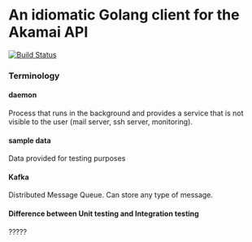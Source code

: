 # An idiomatic Golang client for the Akamai API

[![Build Status](https://travis-ci.org/akamai-api/golang.svg?branch=master)](https://travis-ci.org/akamai-api/golang)


### Terminology

#### daemon
Process that runs in the background and provides a service that is not visible to the user (mail server, ssh server, monitoring).

#### sample data
Data provided for testing purposes

#### Kafka
Distributed Message Queue. Can store any type of message.

#### Difference between Unit testing and Integration testing
?????
